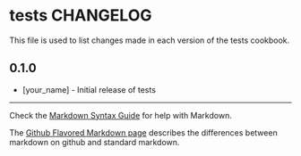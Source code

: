 # tests CHANGELOG

This file is used to list changes made in each version of the tests cookbook.

## 0.1.0
- [your_name] - Initial release of tests

- - -
Check the [Markdown Syntax Guide](http://daringfireball.net/projects/markdown/syntax) for help with Markdown.

The [Github Flavored Markdown page](http://github.github.com/github-flavored-markdown/) describes the differences between markdown on github and standard markdown.
